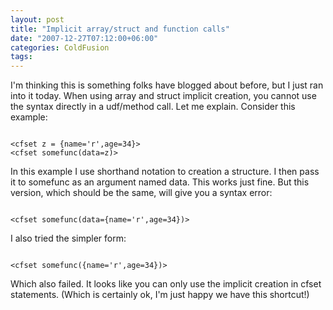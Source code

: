 ```yaml
---
layout: post
title: "Implicit array/struct and function calls"
date: "2007-12-27T07:12:00+06:00"
categories: ColdFusion 
tags: 
---
```


I'm thinking this is something folks have blogged about before, but I just ran into it today. When using array and struct implicit creation, you cannot use the syntax directly in a udf/method call. Let me explain. Consider this example:

<code>
&lt;cfset z = {name='r',age=34}&gt;
&lt;cfset somefunc(data=z)&gt;
</code>

In this example I use shorthand notation to creation a structure. I then pass it to somefunc as an argument named data. This works just fine. But this version, which should be the same, will give you a syntax error:

<code>
&lt;cfset somefunc(data={name='r',age=34})&gt;
</code>

I also tried the simpler form:

<code>
&lt;cfset somefunc({name='r',age=34})&gt;
</code>

Which also failed. It looks like you can only use the implicit creation in cfset statements. (Which is certainly ok, I'm just happy we have this shortcut!)